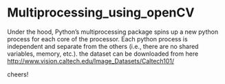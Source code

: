 # Multiprocessing_using_openCV
Under the hood, Python’s multiprocessing package spins up a new python process for each core of the processor. Each python process is independent and separate from the others (i.e., there are no shared variables, memory, etc.). 
the dataset can be downloaded from here
http://www.vision.caltech.edu/Image_Datasets/Caltech101/



cheers!
